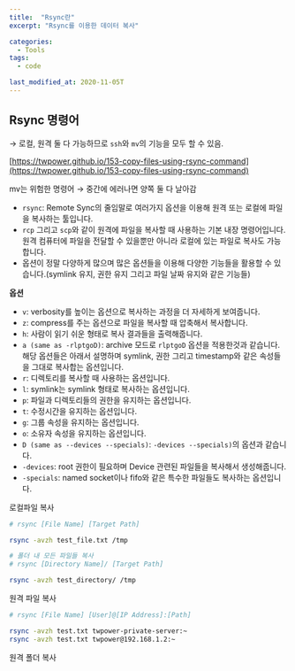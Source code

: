 ```yaml
---
title:  "Rsync란"
excerpt: "Rsync를 이용한 데이터 복사"

categories:
  - Tools
tags:
  - code

last_modified_at: 2020-11-05T
---
```


## Rsync 명령어 
→ 로컬, 원격 둘 다 가능하므로 `ssh`와 `mv`의 기능을 모두 할 수 있음.

[https://twpower.github.io/153-copy-files-using-rsync-command](https://twpower.github.io/153-copy-files-using-rsync-command)

mv는 위험한 명령어 → 중간에 에러나면 양쪽 둘 다 날아감

- `rsync`: Remote Sync의 줄임말로 여러가지 옵션을 이용해 원격 또는 로컬에 파일을 복사하는 툴입니다.
- `rcp` 그리고 `scp`와 같이 원격에 파일을 복사할 때 사용하는 기본 내장 명령어입니다. 원격 컴퓨터에 파일을 전달할 수 있을뿐만 아니라 로컬에 있는 파일로 복사도 가능합니다.
- 옵션이 정말 다양하게 많으며 많은 옵션들을 이용해 다양한 기능들을 활용할 수 있습니다.(symlink 유지, 권한 유지 그리고 파일 날짜 유지와 같은 기능들)

**옵션**

- `v`: verbosity를 높이는 옵션으로 복사하는 과정을 더 자세하게 보여줍니다.
- `z`: compress를 주는 옵션으로 파일을 복사할 때 압축해서 복사합니다.
- `h`: 사람이 읽기 쉬운 형태로 복사 결과들을 출력해줍니다.
- `a (same as -rlptgoD)`: archive 모드로 `rlptgoD` 옵션을 적용한것과 같습니다. 해당 옵션들은 아래서 설명하며 symlink, 권한 그리고 timestamp와 같은 속성들을 그대로 복사합는 옵션입니다.
- `r`: 디렉토리를 복사할 때 사용하는 옵션입니다.
- `l`: symlink는 symlink 형태로 복사하는 옵션입니다.
- `p`: 파일과 디렉토리들의 권한을 유지하는 옵션입니다.
- `t`: 수정시간을 유지하는 옵션입니다.
- `g`: 그룹 속성을 유지하는 옵션입니다.
- `o`: 소유자 속성을 유지하는 옵션입니다.
- `D (same as --devices --specials)`: `-devices --specials)`의 옵션과 같습니다.
- `-devices`: root 권한이 필요하며 Device 관련된 파일들을 복사해서 생성해줍니다.
- `-specials`: named socket이나 fifo와 같은 특수한 파일들도 복사하는 옵션입니다.

로컬파일 복사

```bash
# rsync [File Name] [Target Path]

rsync -avzh test_file.txt /tmp

# 폴더 내 모든 파일들 복사
# rsync [Directory Name]/ [Target Path]

rsync -avzh test_directory/ /tmp
```

원격 파일 복사

```bash
# rsync [File Name] [User]@[IP Address]:[Path]

rsync -avzh test.txt twpower-private-server:~
rsync -avzh test.txt twpower@192.168.1.2:~
```

원격 폴더 복사